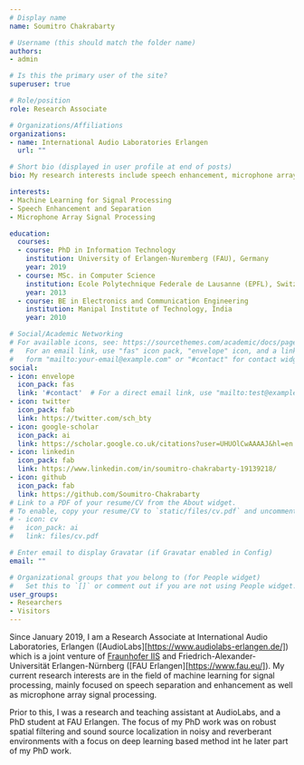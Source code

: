 ```yaml
---
# Display name
name: Soumitro Chakrabarty

# Username (this should match the folder name)
authors:
- admin

# Is this the primary user of the site?
superuser: true

# Role/position
role: Research Associate

# Organizations/Affiliations
organizations:
- name: International Audio Laboratories Erlangen
  url: ""

# Short bio (displayed in user profile at end of posts)
bio: My research interests include speech enhancement, microphone array processing and machine learning for signal processing.

interests:
- Machine Learning for Signal Processing
- Speech Enhancement and Separation
- Microphone Array Signal Processing

education:
  courses:
  - course: PhD in Information Technology
    institution: University of Erlangen-Nuremberg (FAU), Germany
    year: 2019
  - course: MSc. in Computer Science
    institution: Ecole Polytechnique Federale de Lausanne (EPFL), Switzerland
    year: 2013
  - course: BE in Electronics and Communication Engineering
    institution: Manipal Institute of Technology, India
    year: 2010

# Social/Academic Networking
# For available icons, see: https://sourcethemes.com/academic/docs/page-builder/#icons
#   For an email link, use "fas" icon pack, "envelope" icon, and a link in the
#   form "mailto:your-email@example.com" or "#contact" for contact widget.
social:
- icon: envelope
  icon_pack: fas
  link: '#contact'  # For a direct email link, use "mailto:test@example.org".
- icon: twitter
  icon_pack: fab
  link: https://twitter.com/sch_bty
- icon: google-scholar
  icon_pack: ai
  link: https://scholar.google.co.uk/citations?user=UHUOlCwAAAAJ&hl=en
- icon: linkedin
  icon_pack: fab
  link: https://www.linkedin.com/in/soumitro-chakrabarty-19139218/
- icon: github
  icon_pack: fab
  link: https://github.com/Soumitro-Chakrabarty
# Link to a PDF of your resume/CV from the About widget.
# To enable, copy your resume/CV to `static/files/cv.pdf` and uncomment the lines below.
# - icon: cv
#   icon_pack: ai
#   link: files/cv.pdf

# Enter email to display Gravatar (if Gravatar enabled in Config)
email: ""

# Organizational groups that you belong to (for People widget)
#   Set this to `[]` or comment out if you are not using People widget.
user_groups:
- Researchers
- Visitors
---
```


Since January 2019, I am a Research Associate at International Audio Laboratories, Erlangen ([AudioLabs][https://www.audiolabs-erlangen.de/]) which is a joint venture of [Fraunhofer IIS](https://www.iis.fraunhofer.de/en.html) and Friedrich-Alexander-Universität Erlangen-Nürnberg ([FAU Erlangen][https://www.fau.eu/]). My current research interests are in the field of machine learning for signal processing, mainly focused on speech separation and enhancement as well as microphone array signal processing.  

Prior to this, I was a research and teaching assistant at AudioLabs, and a PhD student at FAU Erlangen. The focus of my PhD work was on robust spatial filtering and sound source localization in noisy and reverberant environments with a focus on deep learning based method int he later part of my PhD work.  
